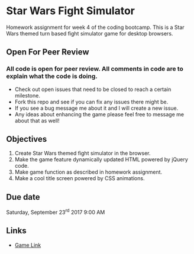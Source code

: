 # Star Wars Fight Simulator
Homework assignment for week 4 of the coding bootcamp. This is a Star Wars themed turn based fight simulator game for desktop browsers.

## Open For Peer Review
<h3>All code is open for peer review. All comments in code are to explain what the code is doing.</h3>

* Check out open issues that need to be closed to reach a certain milestone.
* Fork this repo and see if you can fix any issues there might be.
* If you see a bug message me about it and I will create a new issue.
* Any ideas about enhancing the game please feel free to message me about that as well!

## Objectives
1. Create Star Wars themed fight simulator in the browser.
2. Make the game feature dynamically updated HTML powered by jQuery code.
3. Make game function as described in homework assignment.
4. Make a cool title screen powered by CSS animations.

## Due date
Saturday, September 23<sup>rd</sup> 2017 9:00 AM

## Links
* [Game Link](https://amcnulty.github.io/week-4-game/ "Star Wars Fight Simulator!")